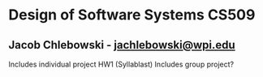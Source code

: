 # Design of Software Systems CS509
## Jacob Chlebowski - jachlebowski@wpi.edu

Includes individual project HW1 (Syllablast)
Includes group project?